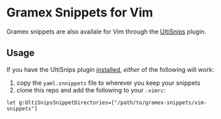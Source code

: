 Gramex Snippets for Vim
=======================

Gramex snippets are also availale for Vim through the [UltiSnips](https://github.com/SirVer/ultisnips) plugin.

Usage
-----
If you have the UltiSnips plugin [installed](https://github.com/SirVer/ultisnips#quick-start), _either_ of the following will work:

1. copy the `yaml.snnippets` file to wherever you keep your snippets
2. clone this repo and add the following to your `.vimrc`:

```viml
let g:UltiSnipsSnippetDirectories=["/path/to/gramex-snippets/vim-snippets"]
```

